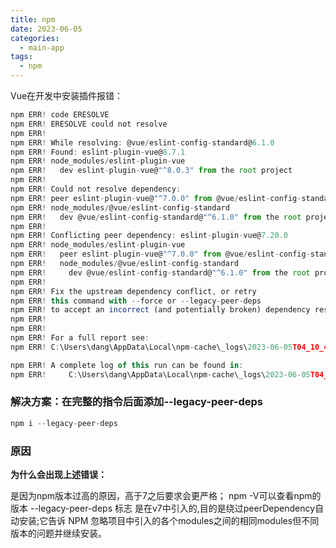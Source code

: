 ```yaml
---
title: npm 
date: 2023-06-05
categories:
  - main-app
tags:
  - npm
---
```


Vue在开发中安装插件报错：

```javascript
npm ERR! code ERESOLVE
npm ERR! ERESOLVE could not resolve
npm ERR! 
npm ERR! While resolving: @vue/eslint-config-standard@6.1.0
npm ERR! Found: eslint-plugin-vue@8.7.1
npm ERR! node_modules/eslint-plugin-vue
npm ERR!   dev eslint-plugin-vue@"^8.0.3" from the root project
npm ERR! 
npm ERR! Could not resolve dependency:
npm ERR! peer eslint-plugin-vue@"^7.0.0" from @vue/eslint-config-standard@6.1.0
npm ERR! node_modules/@vue/eslint-config-standard
npm ERR!   dev @vue/eslint-config-standard@"^6.1.0" from the root project      
npm ERR!
npm ERR! Conflicting peer dependency: eslint-plugin-vue@7.20.0
npm ERR! node_modules/eslint-plugin-vue
npm ERR!   peer eslint-plugin-vue@"^7.0.0" from @vue/eslint-config-standard@6.1.0      
npm ERR!   node_modules/@vue/eslint-config-standard
npm ERR!     dev @vue/eslint-config-standard@"^6.1.0" from the root project
npm ERR!
npm ERR! Fix the upstream dependency conflict, or retry
npm ERR! this command with --force or --legacy-peer-deps
npm ERR! to accept an incorrect (and potentially broken) dependency resolution.
npm ERR!
npm ERR!
npm ERR! For a full report see:
npm ERR! C:\Users\dang\AppData\Local\npm-cache\_logs\2023-06-05T04_10_43_931Z-eresolve-report.txt

npm ERR! A complete log of this run can be found in:
npm ERR!     C:\Users\dang\AppData\Local\npm-cache\_logs\2023-06-05T04_10_43_931Z-debug-0.log
```

### 解决方案：在完整的指令后面添加--legacy-peer-deps

```javascript
npm i --legacy-peer-deps
```

### 原因

**为什么会出现上述错误：**

是因为npm版本过高的原因，高于7之后要求会更严格；
npm -V可以查看npm的版本
--legacy-peer-deps 标志  是在v7中引入的,目的是绕过peerDependency自动安装;它告诉 NPM 忽略项目中引入的各个modules之间的相同modules但不同版本的问题并继续安装。

